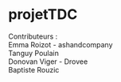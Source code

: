 # projetTDC
Contributeurs : <br>
Emma Roizot - ashandcompany <br>
Tanguy Poulain <br>
Donovan Viger - Drovee <br>
Baptiste Rouzic <br>
